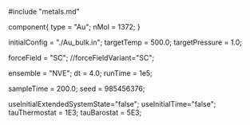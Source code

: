 #include "metals.md"


component{
  type = "Au";
  nMol = 1372;
}

initialConfig = "./Au_bulk.in";
targetTemp = 500.0;
targetPressure = 1.0;

forceField = "SC";
//forceFieldVariant="SC";

ensemble = "NVE";
dt = 4.0;
runTime = 1e5;


sampleTime = 200.0;
seed = 985456376;

useInitialExtendedSystemState="false";
useInitialTime="false";
tauThermostat = 1E3;
tauBarostat = 5E3;

